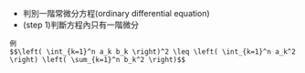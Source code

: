 - 判別一階常微分方程(ordinary differential equation)
- (step 1)判斷方程內只有一階微分
```
例
$$\left( \int_{k=1}^n a_k b_k \right)^2 \leq \left( \int_{k=1}^n a_k^2 \right) \left( \sum_{k=1}^n b_k^2 \right)$$
``` 

